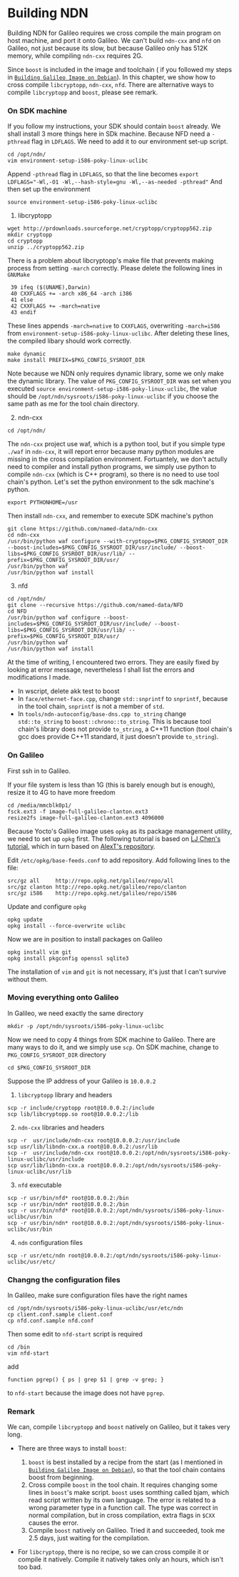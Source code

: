 # Building NDN

Building NDN for Galileo requires we cross compile the main program on host machine, and port it onto Galileo. We can't build `ndn-cxx` and `nfd` on Galileo, not just because its slow, but because Galileo only has 512K memory, while compiling `ndn-cxx` requires 2G.

Since `boost` is included in the image and toolchain ( if you followed my steps in  [`Building Galileo Image on Debian`](building_galileo_image_on_debian.md)). In this chapter, we show how to cross compile `libcryptopp`, `ndn-cxx`, `nfd`. There are alternative ways to compile `libcryptopp` and `boost`, please see remark.


### On SDK machine

If you follow my instructions, your SDK should contain `boost` already. We shall install 3 more things here in SDk machine. Because NFD need a `-pthread` flag in `LDFLAGS`. We need to add it to our environment set-up script.
```
cd /opt/ndn/
vim environment-setup-i586-poky-linux-uclibc
```
Append `-pthread` flag in `LDFLAGS`, so that the line becomes
`export LDFLAGS="-Wl,-O1 -Wl,--hash-style=gnu -Wl,--as-needed -pthread"`
And then set up the environment
```
source environment-setup-i586-poky-linux-uclibc
```

1. libcryptopp

```
wget http://prdownloads.sourceforge.net/cryptopp/cryptopp562.zip
mkdir cryptopp
cd cryptopp
unzip ../cryptopp562.zip
```
There is a problem about libcryptopp's make file that prevents making process from setting `-march` correctly. Please delete the following lines in `GNUMake`
```
 39 ifeq ($(UNAME),Darwin)
 40 CXXFLAGS += -arch x86_64 -arch i386
 41 else
 42 CXXFLAGS += -march=native
 43 endif
```
These lines appends `-march=native` to `CXXFLAGS`, overwriting `-march=i586` from `environment-setup-i586-poky-linux-uclibc`. After deleting these lines, the compiled libary should work correctly.
```
make dynamic
make install PREFIX=$PKG_CONFIG_SYSROOT_DIR
```
Note because we NDN only requires dynamic library, some we only make the dynamic library. The value of `PKG_CONFIG_SYSROOT_DIR` was set when you executed `source environment-setup-i586-poky-linux-uclibc`, the value should be `/opt/ndn/sysroots/i586-poky-linux-uclibc` if you choose the same path as me for the tool chain directory.

2. ndn-cxx
```
cd /opt/ndn/
```
The `ndn-cxx` project use waf, which is a python tool, but if you simple type `./waf` in `ndn-cxx`, it will report error because many python modules are missing in the cross compilation environment. Fortuantely, we don't actully need to compiler and install python programs, we simply use python to compile `ndn-cxx` (which is C++ program), so there is no need to use tool chain's python. Let's set the python environment to the sdk machine's python.
```
export PYTHONHOME=/usr
```
Then install `ndn-cxx`, and remember to execute SDK machine's python
```
git clone https://github.com/named-data/ndn-cxx
cd ndn-cxx
/usr/bin/python waf configure --with-cryptopp=$PKG_CONFIG_SYSROOT_DIR --boost-includes=$PKG_CONFIG_SYSROOT_DIR/usr/include/ --boost-libs=$PKG_CONFIG_SYSROOT_DIR/usr/lib/ --prefix=$PKG_CONFIG_SYSROOT_DIR/usr/
/usr/bin/python waf
/usr/bin/python waf install
```

3. nfd
```
cd /opt/ndn/
git clone --recursive https://github.com/named-data/NFD
cd NFD
/usr/bin/python waf configure --boost-includes=$PKG_CONFIG_SYSROOT_DIR/usr/include/ --boost-libs=$PKG_CONFIG_SYSROOT_DIR/usr/lib/ --prefix=$PKG_CONFIG_SYSROOT_DIR/usr/
/usr/bin/python waf
/usr/bin/python waf install
```
At the time of writing, I encountered two errors. They are easily fixed by looking at error message, nevertheless I shall list the errors and modifications I made.

* In wscript, delete akk test to boost
* In `face/ethernet-face.cpp`, change `std::snprintf` to `snprintf`, because in the tool chain, `snprintf` is not a member of `std`.
* In `tools/ndn-autoconfig/base-dns.cpp to_string` change `std::to_string` to `boost::chrono::to_string`. This is because tool chain's library does not provide `to_string`, a C++11 function (tool chain's gcc does provide C++11 standard, it just doesn't provide `to_string`).

### On Galileo
First ssh in to Galileo.

If your file system is less than 1G (this is barely enough but is enough), resize it to 4G to have more freedom
```
cd /media/mmcblk0p1/
fsck.ext3 -f image-full-galileo-clanton.ext3
resize2fs image-full-galileo-clanton.ext3 4096000
```

Because Yocto's Galileo image uses `opkg` as its package management utility, we need to set up `opkg` first. The following tutorial is based on [LJ Chen's tutorial](https://sites.google.com/site/cclljj/resources/notes_galileo), which in turn based on [AlexT's repository](http://alextgalileo.altervista.org/package-repo-configuration-instructions.html).

Edit `/etc/opkg/base-feeds.conf` to add repository. Add following lines to the file:
```
src/gz all     http://repo.opkg.net/galileo/repo/all
src/gz clanton http://repo.opkg.net/galileo/repo/clanton
src/gz i586    http://repo.opkg.net/galileo/repo/i586
```

Update and configure `opkg`
```
opkg update
opkg install --force-overwrite uclibc
```

Now we are in position to install packages on Galileo
```
opkg install vim git
opkg install pkgconfig openssl sqlite3
```
The installation of `vim` and `git` is not necessary, it's just that I can't survive without them.

### Moving everything onto Galileo
In Galileo, we need exactly the same directory
```
mkdir -p /opt/ndn/sysroots/i586-poky-linux-uclibc
```
Now we need to copy 4 things from SDK machine to Galileo. There are many ways to do it, and we simply use `scp`. On SDK machine, change to `PKG_CONFIG_SYSROOT_DIR` directory
```
cd $PKG_CONFIG_SYSROOT_DIR
```
Suppose the IP address of your Galileo is `10.0.0.2`

1. `libcryptopp` library and headers
```
scp -r include/cryptopp root@10.0.0.2:/include
scp lib/libcryptopp.so root@10.0.0.2:/lib
```
2. `ndn-cxx` libraries and headers
```
scp -r  usr/include/ndn-cxx root@10.0.0.2:/usr/include
scp usr/lib/libndn-cxx.a root@10.0.0.2:/usr/lib
scp -r  usr/include/ndn-cxx root@10.0.0.2:/opt/ndn/sysroots/i586-poky-linux-uclibc/usr/include
scp usr/lib/libndn-cxx.a root@10.0.0.2:/opt/ndn/sysroots/i586-poky-linux-uclibc/usr/lib
```
3. `nfd` executable
```
scp -r usr/bin/nfd* root@10.0.0.2:/bin
scp -r usr/bin/ndn* root@10.0.0.2:/bin
scp -r usr/bin/nfd* root@10.0.0.2:/opt/ndn/sysroots/i586-poky-linux-uclibc/usr/bin
scp -r usr/bin/ndn* root@10.0.0.2:/opt/ndn/sysroots/i586-poky-linux-uclibc/usr/bin
```
4. `ndn` configuration files
```
scp -r usr/etc/ndn root@10.0.0.2:/opt/ndn/sysroots/i586-poky-linux-uclibc/usr/etc/
```

### Changng the configuration files
In Galileo, make sure configuration files have the right names
```
cd /opt/ndn/sysroots/i586-poky-linux-uclibc/usr/etc/ndn
cp client.conf.sample client.conf
cp nfd.conf.sample nfd.conf
```
Then some edit to `nfd-start` script is required
```
cd /bin
vim nfd-start
```
add
```
function pgrep() { ps | grep $1 | grep -v grep; }
```
to `nfd-start` because the image does not have `pgrep`.

### Remark
We can, compile `libcryptopp` and `boost` natively on Galileo, but it takes very long.

* There are three ways to install `boost`:
  1. `boost` is best installed by a recipe from the start (as I mentioned in [`Building Galileo Image on Debian`](building_galileo_image_on_debian.md)), so that the tool chain contains boost from beginning.
  2. Cross compile `boost` in the tool chain. It requires changing some lines in `boost`'s make script. `boost` uses somthing called bjam, which read script written by its own language. The error is related to a wrong parameter type in a function call. The type was correct in normal compilation, but in cross compilation, extra flags in `$CXX` causes the error.
  3. Compile `boost` natively on Galileo. Tried it and succeeded, took me 2.5 days, just waiting for the compilation.

* For `libcryptopp`, there is no recipe, so we can cross compile it or compile it natively. Compile it natively takes only an hours, which isn't too bad.
